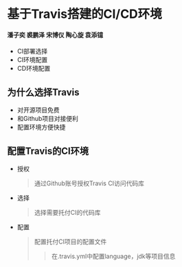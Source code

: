 # 基于Travis搭建的CI/CD环境
#### 潘子奕 裘鹏泽 宋博仪 陶心旋 袁添镱
* CI部署选择
* CI环境配置
* CD环境配置
## 为什么选择Travis
* 对开源项目免费
* 和Github项目对接便利
* 配置环境方便快捷
## 配置Travis的CI环境
* 授权
  > 通过Github账号授权Travis CI访问代码库
* 选择
  > 选择需要托付CI的代码库
* 配置
  > 配置托付CI项目的配置文件
  >> 在.travis.yml中配置language，jdk等项目信息

